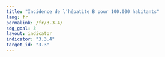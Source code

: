 ```yaml
---
title: "Incidence de l’hépatite B pour 100.000 habitants"
lang: fr
permalink: /fr/3-3-4/
sdg_goal: 3
layout: indicator
indicator: "3.3.4"
target_id: "3.3"
---
```


